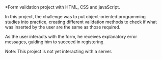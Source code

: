 \*Form validation project with HTML, CSS and javaScript.

In this project, the challenge was to put object-oriented programming studies into practice, creating different validation methods to check if what was inserted by the user are the same as those required.

As the user interacts with the form, he receives explanatory error messages, guiding him to succeed in registering.

Note: This project is not yet interacting with a server.
